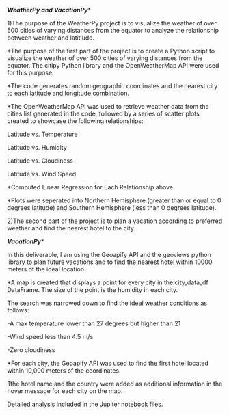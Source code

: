 ***WeatherPy and VacationPy****

1)The purpose of the WeatherPy project is to visualize the weather of over 500 cities of varying distances from the equator to analyze the relationship between weather and latitiude.

*The purpose of the first part of the project is to create a Python script to visualize the weather of over 500 cities of varying distances from the equator. The citipy Python library and the OpenWeatherMap API were used for this purpose.

*The code generates random geographic coordinates and the nearest city to each latitude and longitude combination.


*The OpenWeatherMap API was used to retrieve weather data from the cities list generated in the code, followed by a series of scatter plots created to showcase the following relationships:

Latitude vs. Temperature

Latitude vs. Humidity

Latitude vs. Cloudiness

Latitude vs. Wind Speed


*Computed Linear Regression for Each Relationship above.


*Plots were seperated into Northern Hemisphere (greater than or equal to 0 degrees latitude) and Southern Hemisphere (less than 0 degrees latitude). 



2)The second part of the project is to plan a vacation according to preferred weather and find the nearest hotel to the city.

***VacationPy****

In this deliverable, I am using the Geoapify API and the geoviews python library to plan future vacations and to find the nearest hotel within 10000 meters of the ideal location.


*A map is created that displays a point for every city in the city_data_df DataFrame. The size of the point is the humidity in each city.

The search was narrowed down to find the ideal weather conditions as follows:

-A max temperature lower than 27 degrees but higher than 21

-Wind speed less than 4.5 m/s

-Zero cloudiness


*For each city, the Geoapify API  was used to find the first hotel located within 10,000 meters of the coordinates.

Tthe hotel name and the country  were added as additional information in the hover message for each city on the map.

Detailed analysis included in the Jupiter notebook files.
